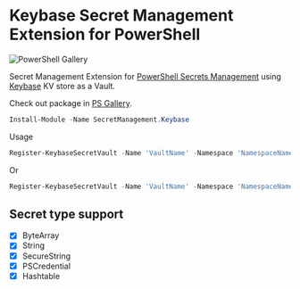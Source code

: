 # Keybase Secret Management Extension for PowerShell

![PowerShell Gallery](https://img.shields.io/powershellgallery/dt/SecretManagement.Keybase)

Secret Management Extension for [PowerShell Secrets Management](https://www.powershellgallery.com/packages/Microsoft.PowerShell.SecretsManagement/) using [Keybase](https://keybase.io/) KV store as a Vault.

Check out package in [PS Gallery](https://www.powershellgallery.com/packages/SecretManagement.Keybase/).

```PowerShell
Install-Module -Name SecretManagement.Keybase
```

Usage

```PowerShell
Register-KeybaseSecretVault -Name 'VaultName' -Namespace 'NamespaceName'
```

Or

```PowerShell
Register-KeybaseSecretVault -Name 'VaultName' -Namespace 'NamespaceName' -Team 'TeamName'
```

## Secret type support

- [X] ByteArray
- [X] String
- [X] SecureString
- [X] PSCredential
- [X] Hashtable